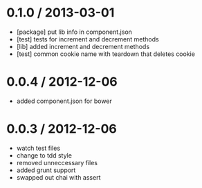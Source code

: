 
0.1.0 / 2013-03-01 
==================

  * [package] put lib info in component.json
  * [test] tests for increment and decrement methods
  * [lib] added increment and decrement methods
  * [test] common cookie name with teardown that deletes cookie

0.0.4 / 2012-12-06 
==================

  * added component.json for bower

0.0.3 / 2012-12-06 
==================

  * watch test files
  * change to tdd style
  * removed unneccessary files
  * added grunt support
  * swapped out chai with assert

